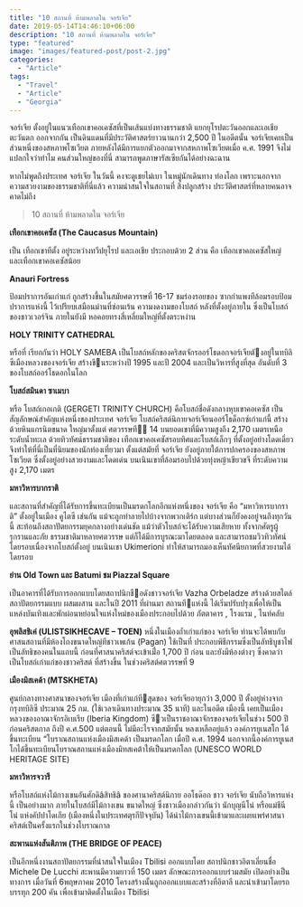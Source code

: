 ```yaml
---
title: "10 สถานที่ ห้ามพลาดใน จอร์เจีย"
date: 2019-05-14T14:46:10+06:00
description: "10 สถานที่ ห้ามพลาดใน จอร์เจีย"
type: "featured"
image: "images/featured-post/post-2.jpg"
categories: 
  - "Article"
tags:
  - "Travel"
  - "Article"
  - "Georgia"
---
```


จอร์เจีย ตั้งอยู่ในแนวเทือกเขาคอเคซัสที่เป็นเส้นแบ่งทางธรรมชาติ แยกยุโรปตะวันออกและเอเชียตะวันตก ออกจากกัน เป็นดินแดนที่มีประวัติศาสตร์ยาวนานกว่า 2,500 ปี
ในอดีตนั้น จอร์เจียเคยเป็นส่วนหนึ่งของสหภาพโซเวียต ภายหลังได้มีการแยกตัวออกมาจากสหภาพโซเวียตเมื่อ ค.ศ. 1991 จึงไม่แปลกใจว่าทำไม คนส่วนใหญ่ของที่นี่ สามารถพูดภาษารัสเซียกันได้อย่างฉะฉาน

หากไม่พูดถึงประเทศ จอร์เจีย ในวันนี้ คงจะดูเชยไม่เบา ในหมู่นักเดินทาง ท่องโลก เพราะนอกจากความสวยงามของธรรมชาติที่นี่แล้ว ความน่าสนใจในสถานที่ สิ่งปลูกสร้าง ประวัติศาสตร์ที่หลายคนอาจคาดไม่ถึง

> 10 สถานที่ ห้ามพลาดใน จอร์เจีย

**เทือกเขาคอเคซัส (The Caucasus Mountain)**

เป็น เทือกเขาทีตั้ง อยู่ระหว่างทวีปยุโรป และเอเชีย ประกอบด้วย 2 ส่วน คือ เทือกเขาคอเคซัสใหญ่ และเทือกเขาคอเคซัสน้อย

**Anauri Fortress**

ป้อมปราการอันเก่าแก่ ถูกสร้างขึ้นในสมัยศตวรรษที่ 16-17 ชมร่องรอยของ ซากกําแพงทีล้อมรอบป้อมปราการแห่งนี้ ไว้เปรียบเสมือนม่านที่ซ่อนเร้น ความงดงามของโบสถ์ หลังที่ตั้งอยู่ภายใน ซึ่งเป็นโบสถ์ของชาวเวอร์จิน ภายในยังมี หอคอยทรงสี่เหลี่ยมใหญ่ที่ตั้งตระหง่าน

**HOLY TRINITY CATHEDRAL**

หรือที่ เรียกกันว่า HOLY SAMEBA เป็นโบสถ์หลักของคริสตจักรออร์โธดอกจอร์เจียตังอยู่ในทบิลิซีเมืองหลวงของจอร์เจีย สร้างขึนระหว่างปี 1995 และปี 2004 และเป็นวิหารที่สูงที่สุด อันดับที่ 3 ของโบสถ์ออร์โธดอกในโลก

**โบสถ์สมินดา ซาเมบา**

หรือ โบสถ์เกอเกติ (GERGETI TRINITY CHURCH) คือโบสถ์ชื่อดังกลางหุบเขาคอเคซัส เป็น สัญลักษณ์สําคัญแห่งหนึ่งของประเทศ จอร์เจีย โบสถ์คริสต์นิกายจอร์เจียนออร์โธด็อกซ์เก่าแก่นี้ สร้างด้วยหินแกรนิตขนาด ใหญ่มาตั้งแต่ ศตวรรษที่ 14 บนยอดเขาที่มีความสูงถึง 2,170 เมตรเหนือระดับน้ำทะเล ด้วยทิวทัศน์ธรรมชาติของ เทือกเขาคอเคซัสรอบทิศและโบสถ์เล็กๆ ที่ตั้งอยู่อย่างโดดเดี่ยว  จึงทําให้ที่นี่เป็นที่นิยมของนักท่องเที่ยวมา ตั้งแต่สมัยที่ จอร์เจีย ยังอยู่ภายใต้การปกครองของสหภาพโซเวียต ซึ่งตั้งอยู่อย่างสวยงามและโดดเด่น บนเนินเขาที่ล้อมรอบไปด้วยทุ่งหญ้าเขียวขจี ที่ระดับความสูง 2,170 เมตร

**มหาวิหารบากราติ**

และสถานที่สําคัญที่ได้รับการขึ้นทะเบียนเป็นมรดกโลกอีกแห่งหนึ่งของ จอร์เจีย คือ “มหาวิหารบากราติ” ตั้งอยู่ในเมือง คูไตซี เช่นกัน แม้จะถูกทําลายไปบ้างจากพวกเติร์ก แต่บางส่วนก็ยังคงอยู่จนถึงทุกวันนี้ สะท้อนถึงสถาปัตยกรรมยุคกลางอย่างเด่นชัด แม้ว่าตัวโบสถ์จะได้รับความเสียหาย ทั้งจากศัตรูผู้รุกรานและภัย ธรรมชาติมาหลายศตวรรษ แต่ก็ได้มีการบูรณะมาโดยตลอด และสามารถชมวิวทิวทัศน์โดยรอบเนื่องจากโบสถ์ตั้งอยู่ บนเนินเขา Ukimerioni ทําให้สามารถมองเห็นทัศนียภาพที่สวยงามได้โดยรอบ

**ย่าน Old Town และ Batumi ชม Piazzal Square**

เป็นอาคารที่ได้รับการออกแบบโดยสถาปนิกชือดังชาวจอร์เจีย Vazha Orbeladze สร้างด้วยสไตล์สถาปัตยกรรมแบบ ผสมผสาน และในปี 2011 ที่ผ่านมา สถานทีแห่งนี้ ได้เริ่มปรับปรุงเพื่อให้เป็นแหล่งบันเทิงและพักผ่อนหย่อนใจแห่งใหม่ของเมืองประกอบไปด้วย ภัตตาคาร , โรงแรม , ไนท์คลับ

**อุพลิสชิเค่ (ULISTSIKHECAVE – TOEN)**
หนึ่งในเมืองถ้ำเก่าแก่ของ จอร์เจีย ท่านจะได้พบกับศาสนสถานที่มีห้องโถงขนาดใหญ่ทีชาวเพเก้น (Pagan) ใช้เป็นที่ ประกอบพิธีกรรมซึ่งเป็นลัทธิบูชาไฟ เป็นลัทธิของคนในแถบนี้ ก่อนที่ศาสนาคริสต์จะเข้าเมื่่อ 1,700 ปี ก่อน และยังมีห้องต่างๆ ซึ่งคาดว่าเป็นโบสถ์เก่าแก่ของชาวคริสต์ ที่สร้างขึ้น ในช่วงคริสต์ศตวรรษที่ 9

**เมืองมิสเคด้า (MTSKHETA)**

ศูนย์กลางทางศาสนาของจอร์เจีย เมืองที่เก่าแก่ทีสุดของ จอร์เจียอายุกว่า 3,000 ปี ตั้งอยู่ห่างจากกรุงทบิลิซี ประมาณ 25 กม. (ใช้เวลาเดินทางประมาณ 35 นาที) และในอดีต เมืองนี้ เคยเป็นเมืองหลวงของอาณาจักรอิเบเรีย (Iberia Kingdom) ซึวเป็นราชอาณาจักรของจอร์เจียในช่วง 500 ปี ก่อนคริสตกาล ถึงปี ค.ศ.500 แต่ตอนนี้ ไม่มีอะไรจากสมัยนั้น หลงเหลืออยู่แล้ว  องค์การยูเนสโก ได้ขึ้นทะเบียน “โบราณสถานแห่งเมืองมิสเคด้า เป็นมรดกโลก เมื่อปี ค.ศ. 1994 นอกจากนี้องค์การยูเนสโกได้ขึ้นทะเบียนโบราณสถานแห่งเมืองมิทสเคต้าให้เป็นมรดกโลก (UNESCO WORLD HERITAGE SITE)

**มหาวิหารจวารี**

หรือโบสถ์แห่งไม้กางเขนอันศักดิâสิทธิâ ของศานาคริสต์นิกาย ออโธด๊อก  ชาว จอร์เจีย นับถือวิหารแห่งนี้ เป็นอย่างมาก ภายในโบสถ์มีไม้กางเขน ขนาดใหญ่ ซึ่งชาวเมืองกล่าวกันว่า นักบุญนีโน่ หรือแม่ชีนีโน่ แห่งคัปปาโดเกีย (เมืองหนึ่งในประเทศตุรกีปัจจุบัน) ได้นําไม้กางเขนนี้เข้ามาและเผยแพร่ศาสนาคริสต์เป็นครั้งแรกในช่วงโบราณกาล

**สะพานแห่งสันติภาพ (THE BRIDGE OF PEACE)**

เป็นอีกหนึ่งงานสถาปัตยกรรมที่น่าสนใจในเมือง Tbilisi ออกแบบโดย สถาปนิกชาวอิตาเลี่ยนชื่อ Michele De Lucchi สะพานมีความยาวที่ 150 เมตร ลักษณะการออกแบบร่วมสมัย เปิดอย่างเป็นทางการ
เมื่อวันที่ 6พฤษภาคม 2010 โครงสร้างนั้นถูกออกแบบและสร้างที่อิตาลี และนําเข้ามาโดยรถบรรทุก 200 คัน เพื่อเข้ามาติดตั้งในเมือง Tbilisi



